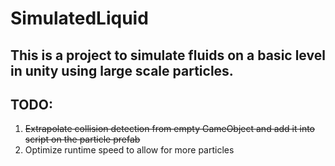 # SimulatedLiquid

## This is a project to simulate fluids on a basic level in unity using large scale particles.

## TODO:
1. ~~Extrapolate collision detection from empty GameObject and add it into script on the particle prefab~~
2. Optimize runtime speed to allow for more particles

